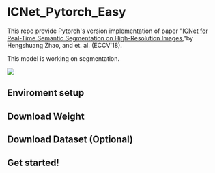 # ICNet_Pytorch_Easy
  This repo provide Pytorch's version implementation of paper "[ICNet for Real-Time Semantic Segmentation on High-Resolution Images](https://arxiv.org/abs/1704.08545),"by Hengshuang Zhao, and et. al. (ECCV'18).

This model is working on segmentation.

![](./utils/icnet.png)



## Enviroment setup <a name ="environment"></a>

## Download Weight <a name="download-weights"></a>

## Download Dataset (Optional) <a name="download-dataset"></a>

## Get started! <a name="get-started"></a>
